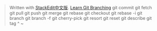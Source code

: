 


> Written with [StackEdit中文版](https://stackedit.cn/).
> [Learn Git Branching](https://learngitbranching.js.org/?locale=zh_CN)
> git commit
> git fetch 
> git pull
> git push
> git merge
> git rebase
> git checkout
> git rebase -i 
> git branch
> git branch -f 
> git cherry-pick 
> git resort 
> git reset
> git describe
> git tag 
> ^ 
> ~
<!--stackedit_data:
eyJoaXN0b3J5IjpbLTYyNTQzODc0MF19
-->